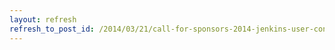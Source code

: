 ```yaml
---
layout: refresh
refresh_to_post_id: /2014/03/21/call-for-sponsors-2014-jenkins-user-conferences
---
```

